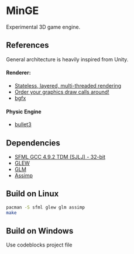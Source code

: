 # MinGE

Experimental 3D game engine.

## References

General architecture is heavily inspired from Unity.

#### Renderer:
 * [Stateless, layered, multi-threaded rendering](https://blog.molecular-matters.com/2014/11/06/stateless-layered-multi-threaded-rendering-part-1/)
 * [Order your graphics draw calls around!](http://realtimecollisiondetection.net/blog/?p=86)
 * [bgfx](https://github.com/bkaradzic/bgfx)

#### Physic Engine
 * [bullet3](https://github.com/bulletphysics/bullet3)


## Dependencies
* [SFML GCC 4.9.2 TDM (SJLJ) - 32-bit](https://www.sfml-dev.org/download/sfml/2.4.2/index-fr.php)
* [GLEW](http://glew.sourceforge.net/index.html)
* [GLM](https://github.com/g-truc/glm/releases/)
* [Assimp](http://assimp.org/index.php/)

## Build on Linux

```bash
pacman -S sfml glew glm assimp
make
```

## Build on Windows

Use codeblocks project file

